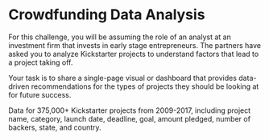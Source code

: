 # Crowdfunding Data Analysis

For this challenge, you will be assuming the role of an analyst at an investment firm that invests in early stage entrepreneurs. The partners have asked you to analyze Kickstarter projects to understand factors that lead to a project taking off.

Your task is to share a single-page visual or dashboard that provides data-driven recommendations for the types of projects they should be looking at for future success.

Data for 375,000+ Kickstarter projects from 2009-2017, including project name, category, launch date, deadline, goal, amount pledged, number of backers, state, and country.
